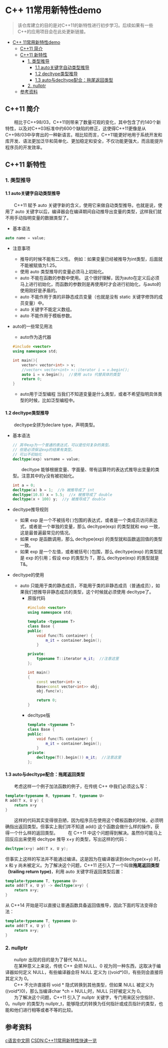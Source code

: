# C++ 11常用新特性demo
> 该仓库建立的目的是对C++11的新特性进行初步学习。后续如果有一些C++的应用项目会在此处更新链接。
<!--ts-->
* [C++ 11常用新特性demo](#c-11常用新特性demo)
   * [C++11 简介](#c11-简介)
   * [C++11 新特性](#c11-新特性)
      * [1.  类型推导](#1--类型推导)
         * [1.1 auto关键字自动类型推导](#11-auto关键字自动类型推导)
         * [1.2 decltype类型推导](#12-decltype类型推导)
         * [1.3 auto与decltype配合：拖尾返回类型](#13-auto与decltype配合拖尾返回类型)
      * [2. nullptr](#2-nullptr)
   * [参考资料](#参考资料)

<!-- Created by https://github.com/ekalinin/github-markdown-toc -->
<!-- Added by: runner, at: Fri Oct  7 04:11:59 UTC 2022 -->

<!--te-->
## C++11 简介
&emsp;&emsp;相比于C++98/03，C++11则带来了数量可观的变化，其中包含了约140个新特性，以及对C++03标准中约600个缺陷的修正，这使得C++11更像是从C++98/03中孕育出的一种新语言。相比较而言，C++11能更好地用于系统开发和库开发、语法更加泛华和简单化、更加稳定和安全，不仅功能更强大，而且能提升程序员的开发效率。
## C++11 新特性
### 1.  类型推导
#### 1.1 auto关键字自动类型推导
&emsp;&emsp;C++11 赋予 auto 关键字新的含义，使用它来做自动类型推导。也就是说，使用了 auto 关键字以后，编译器会在编译期间自动推导出变量的类型，这样我们就不用手动指明变量的数据类型了。
* 基本语法
```cpp
auto name = value;
```
* 注意事项
    * 推导的时候不能有二义性。
        例如：如果变量已经被推导为int类型，后面就不能被赋值为1.25。
    * 使用 auto 类型推导的变量必须马上初始化。
    * auto 不能在函数的参数中使用。
        这个很好理解，因为auto在定义后必须马上进行初始化，而函数的参数则是再使用时才会进行初始化，与auto的使用刚好是矛盾的。
    * auto 不能作用于类的非静态成员变量（也就是没有 static 关键字修饰的成员变量）中。
    * auto 关键字不能定义数组。
    * auto 不能作用于模板参数。

* auto的一些常见用法
    * auto作为迭代器
    ```cpp
    #include <vector>
    using namespace std;

    int main(){
        vector< vector<int> > v;
        //vector< vector<int> >::iterator i = v.begin();
        auto i = v.begin();  //使用 auto 代替具体的类型
        return 0;
    }
    ```
    * auto用于泛型编程
    当我们不知道变量是什么类型，或者不希望指明具体类型的时候，比如泛型编程中。

#### 1.2 decltype类型推导
&emsp;&emsp;decltype全拼为declare type，声明类型。
* 基本语法
    ```cpp
    // 其中exp为一个普通的表达式，可以是任何复杂的类型。
    // 但是必须保证exp的结果有类型。
    // 可以不初始化
    decltype(exp) varname = value;
    ```
    &emsp;&emsp;decltype 能够根据变量、字面量、带有运算符的表达式推导出变量的类型。注意其中的y没有被初始化。
    ```cpp
    int a = 0;
    decltype(a) b = 1;  //b 被推导成了 int
    decltype(10.8) x = 5.5;  //x 被推导成了 double
    decltype(x + 100) y;  //y 被推导成了 double
    ```
* decltype推导规则
    * 如果 exp 是一个不被括号( )包围的表达式，或者是一个类成员访问表达式，或者是一个单独的变量，那么 decltype(exp) 的类型就和 exp 一致，这是最普遍最常见的情况。
    * 如果 exp 是函数调用，那么 decltype(exp) 的类型就和函数返回值的类型一致。
    * 如果 exp 是一个左值，或者被括号( )包围，那么 decltype(exp) 的类型就是 exp 的引用；假设 exp 的类型为 T，那么 decltype(exp) 的类型就是 T&。

* decltype的使用
    * auto 只能用于类的静态成员，不能用于类的非静态成员（普通成员），如果我们想推导非静态成员的类型，这个时候就必须使用 decltype了。
        * 原版代码   
            ```cpp
            #include <vector>
            using namespace std;

            template <typename T>
            class Base {
            public:
                void func(T& container) {
                    m_it = container.begin();
                }

            private:
                typename T::iterator m_it;  //注意这里
            };

            int main()
            {
                const vector<int> v;
                Base<const vector<int>> obj;
                obj.func(v);

                return 0;
            }
            ```
        * decltype版
            ```cpp
            template <typename T>
            class Base {
            public:
                void func(T& container) {
                    m_it = container.begin();
                }
            private:
                decltype(T().begin()) m_it;  //注意这里
            };
            ```
#### 1.3 auto与decltype配合：拖尾返回类型
&emsp;&emsp;考虑这样一个例子加法函数的例子，在传统 C++ 中我们必须这么写：
```cpp
template<typename R, typename T, typename U>
R add(T x, U y) {
    return x+y
}
```
&emsp;&emsp;这样的代码其实变得很丑陋，因为程序员在使用这个模板函数的时候，必须明确指出返回类型。但事实上我们并不知道 add() 这个函数会做什么样的操作，获得一个什么样的返回类型。
&emsp;&emsp;在 C++11 中这个问题得到解决。虽然你可能马上回反应出来使用 decltype 推导 x+y 的类型，写出这样的代码：
```cpp
decltype(x+y) add(T x, U y);
```
但事实上这样的写法并不能通过编译。这是因为在编译器读到decltype(x+y) 时，x 和 y 尚未被定义。为了解决这个问题，C++11 还引入了一个叫做**拖尾返回类型（trailing return type)**，利用 auto 关键字将返回类型后置：
```cpp
template<typename T, typename U>
auto add(T x, U y) -> decltype(x+y) {
    return x+y;
}
```
从 C++14 开始是可以直接让普通函数具备返回值推导，因此下面的写法变得合法：
```cpp
template<typename T, typename U>
auto add(T x, U y) {
    return x+y;
}
```
### 2. nullptr
&emsp;&emsp;nullptr 出现的目的是为了替代 NULL。  
&emsp;&emsp;在某种意义上来说，传统 C++ 会把 NULL、0 视为同一种东西，这取决于编译器如何定义 NULL，有些编译器会将 NULL 定义为 ((void*)0)，有些则会直接将其定义为 0。  
&emsp;&emsp;C++ 不允许直接将 void * 隐式转换到其他类型，但如果 NULL 被定义为 ((void*)0)，那么当编译char *ch = NULL;时，NULL 只好被定义为 0。  
&emsp;&emsp;为了解决这个问题，C++11 引入了 nullptr 关键字，专门用来区分空指针、0。nullptr 的类型为 nullptr_t，能够隐式的转换为任何指针或成员指针的类型，也能和他们进行相等或者不等的比较。  

## 参考资料
[c语言中文网](http://c.biancheng.net/cplus/11/)
[CSDN:C++11常用新特性快速一览](https://blog.csdn.net/jiange_zh/article/details/79356417)

